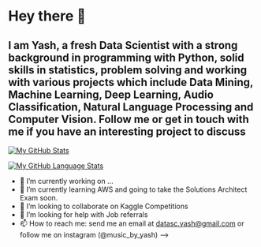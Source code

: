 # Hey there 👋

## I am Yash, a fresh Data Scientist with a strong background in programming with Python, solid skills in statistics, problem solving and working with various projects which include Data Mining, Machine Learning, Deep Learning, Audio Classification, Natural Language Processing and Computer Vision. Follow me or get in touch with me if you have an interesting project to discuss



[![My GitHub Stats](https://github-readme-stats.vercel.app/api/?username=yash-td&count_private=true&theme=tokyonight&showicons=true)]()

[![My GitHub Language Stats](https://github-readme-stats.vercel.app/api/top-langs/?username=yash-td&langs_count=5&theme=tokyonight)]()



- 🔭 I’m currently working on ...
- 🌱 I’m currently learning AWS and going to take the Solutions Architect Exam soon.
- 👯 I’m looking to collaborate on Kaggle Competitions
- 🤔 I’m looking for help with Job referrals
- 📫 How to reach me: send me an email at datasc.yash@gmail.com or follow me on instagram (@music_by_yash)
-->
